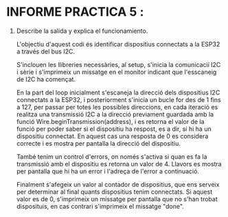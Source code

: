 # INFORME PRACTICA 5 :  


1. Describe la salida y explica el funcionamiento.

    L'objectiu d'aquest codi és identificar dispositius connectats a la ESP32 a través del bus I2C.

    S'inclouen les llibreries necessàries, al setup, s'inicia la comunicacií I2C i sèrie i s'imprimeix un missatge en el monitor indicant que l'esscaneig de I2C ha començat.

    En la part del loop inicialment s'escaneja la direcció dels dispositius I2C connectats a la ESP32, i posteriorment s'inicia un bucle for des de 1 fins a 127, per passar per totes les possibles direccions, en cada iteració es realitza una transmissió I2C a la direcció previament guardada amb la funció Wire.beginTransmission(address), i es retorna el valor de la funció per poder saber si el dispositiu ha respost, es a dir, si hi ha un dispositiu connectat. En aquest cas una resposta de 0 es considera correcte i es mostra per pantalla la direcció del dispositiu. 

    També tenim un control d'errors, on només s'activa si quan es fa la transmissió amb el dispositiu es retorna un valor de 4. Llavors es mostra per pantalla que hi ha un error i l'adreça de l'error a continuació.
    
    Finalment s'afegeix un valor al contador de dispositius, que ens serveix per determinar al final quants dispositius tenim connectats. Si aquest valor es de 0, s'imprimeix un missatge per pantalla que no s'han trobat disposituis, en cas contrari s'imprimeix el missatge "done".

